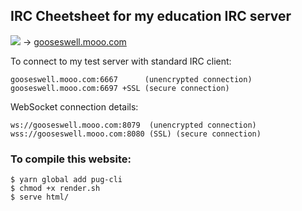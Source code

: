 ## IRC Cheetsheet for my education IRC server

[![](https://img.shields.io/badge/chat-on%20gooseswell-brightgreen.svg)](https://gooseswell.mooo.com/) -> [gooseswell.mooo.com](https://gooseswell.mooo.com/)

To connect to my test server with standard IRC client:

```
gooseswell.mooo.com:6667      (unencrypted connection)
gooseswell.mooo.com:6697 +SSL (secure connection)
```

WebSocket connection details:

```
ws://gooseswell.mooo.com:8079  (unencrypted connection)
wss://gooseswell.mooo.com:8080 (SSL) (secure connection)
```

### To compile this website:

```
$ yarn global add pug-cli
$ chmod +x render.sh
$ serve html/
```
